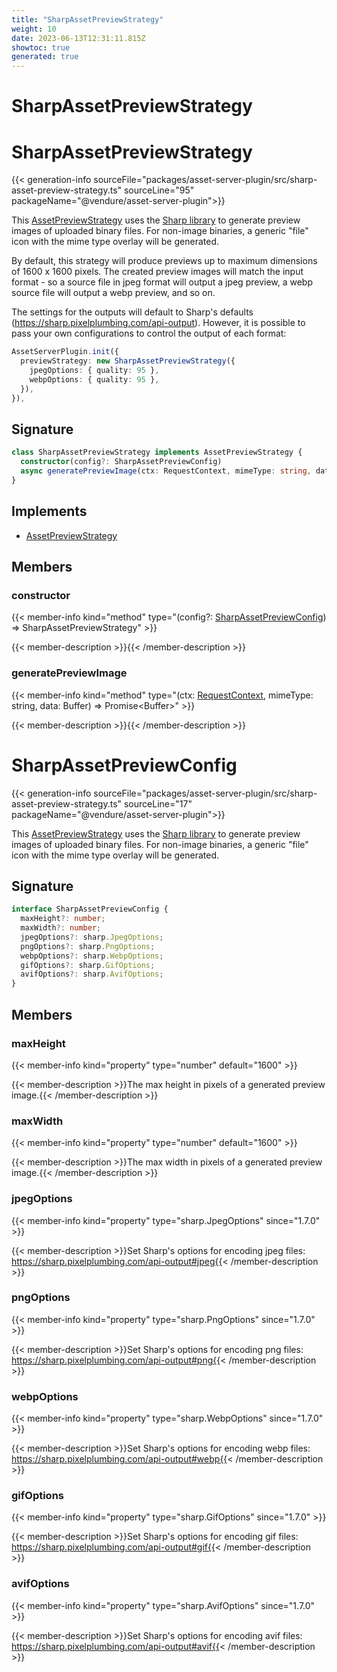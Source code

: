 ```yaml
---
title: "SharpAssetPreviewStrategy"
weight: 10
date: 2023-06-13T12:31:11.815Z
showtoc: true
generated: true
---
```

<!-- This file was generated from the Vendure source. Do not modify. Instead, re-run the "docs:build" script -->

# SharpAssetPreviewStrategy
<div class="symbol">


# SharpAssetPreviewStrategy

{{< generation-info sourceFile="packages/asset-server-plugin/src/sharp-asset-preview-strategy.ts" sourceLine="95" packageName="@vendure/asset-server-plugin">}}

This <a href='/typescript-api/assets/asset-preview-strategy#assetpreviewstrategy'>AssetPreviewStrategy</a> uses the [Sharp library](https://sharp.pixelplumbing.com/) to generate
preview images of uploaded binary files. For non-image binaries, a generic "file" icon with the mime type
overlay will be generated.

By default, this strategy will produce previews up to maximum dimensions of 1600 x 1600 pixels. The created
preview images will match the input format - so a source file in jpeg format will output a jpeg preview,
a webp source file will output a webp preview, and so on.

The settings for the outputs will default to Sharp's defaults (https://sharp.pixelplumbing.com/api-output).
However, it is possible to pass your own configurations to control the output of each format:

```TypeScript
AssetServerPlugin.init({
  previewStrategy: new SharpAssetPreviewStrategy({
    jpegOptions: { quality: 95 },
    webpOptions: { quality: 95 },
  }),
}),
```

## Signature

```TypeScript
class SharpAssetPreviewStrategy implements AssetPreviewStrategy {
  constructor(config?: SharpAssetPreviewConfig)
  async generatePreviewImage(ctx: RequestContext, mimeType: string, data: Buffer) => Promise<Buffer>;
}
```
## Implements

 * <a href='/typescript-api/assets/asset-preview-strategy#assetpreviewstrategy'>AssetPreviewStrategy</a>


## Members

### constructor

{{< member-info kind="method" type="(config?: <a href='/typescript-api/core-plugins/asset-server-plugin/sharp-asset-preview-strategy#sharpassetpreviewconfig'>SharpAssetPreviewConfig</a>) => SharpAssetPreviewStrategy"  >}}

{{< member-description >}}{{< /member-description >}}

### generatePreviewImage

{{< member-info kind="method" type="(ctx: <a href='/typescript-api/request/request-context#requestcontext'>RequestContext</a>, mimeType: string, data: Buffer) => Promise&#60;Buffer&#62;"  >}}

{{< member-description >}}{{< /member-description >}}


</div>
<div class="symbol">


# SharpAssetPreviewConfig

{{< generation-info sourceFile="packages/asset-server-plugin/src/sharp-asset-preview-strategy.ts" sourceLine="17" packageName="@vendure/asset-server-plugin">}}

This <a href='/typescript-api/assets/asset-preview-strategy#assetpreviewstrategy'>AssetPreviewStrategy</a> uses the [Sharp library](https://sharp.pixelplumbing.com/) to generate
preview images of uploaded binary files. For non-image binaries, a generic "file" icon with the mime type
overlay will be generated.

## Signature

```TypeScript
interface SharpAssetPreviewConfig {
  maxHeight?: number;
  maxWidth?: number;
  jpegOptions?: sharp.JpegOptions;
  pngOptions?: sharp.PngOptions;
  webpOptions?: sharp.WebpOptions;
  gifOptions?: sharp.GifOptions;
  avifOptions?: sharp.AvifOptions;
}
```
## Members

### maxHeight

{{< member-info kind="property" type="number" default="1600"  >}}

{{< member-description >}}The max height in pixels of a generated preview image.{{< /member-description >}}

### maxWidth

{{< member-info kind="property" type="number" default="1600"  >}}

{{< member-description >}}The max width in pixels of a generated preview image.{{< /member-description >}}

### jpegOptions

{{< member-info kind="property" type="sharp.JpegOptions"  since="1.7.0" >}}

{{< member-description >}}Set Sharp's options for encoding jpeg files: https://sharp.pixelplumbing.com/api-output#jpeg{{< /member-description >}}

### pngOptions

{{< member-info kind="property" type="sharp.PngOptions"  since="1.7.0" >}}

{{< member-description >}}Set Sharp's options for encoding png files: https://sharp.pixelplumbing.com/api-output#png{{< /member-description >}}

### webpOptions

{{< member-info kind="property" type="sharp.WebpOptions"  since="1.7.0" >}}

{{< member-description >}}Set Sharp's options for encoding webp files: https://sharp.pixelplumbing.com/api-output#webp{{< /member-description >}}

### gifOptions

{{< member-info kind="property" type="sharp.GifOptions"  since="1.7.0" >}}

{{< member-description >}}Set Sharp's options for encoding gif files: https://sharp.pixelplumbing.com/api-output#gif{{< /member-description >}}

### avifOptions

{{< member-info kind="property" type="sharp.AvifOptions"  since="1.7.0" >}}

{{< member-description >}}Set Sharp's options for encoding avif files: https://sharp.pixelplumbing.com/api-output#avif{{< /member-description >}}


</div>

